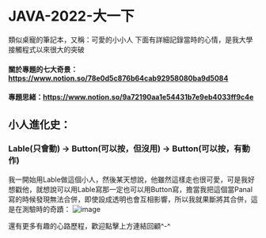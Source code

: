 # JAVA-2022-大一下
類似桌寵的筆記本，又稱：可愛的小小人
下面有詳細記錄當時的心情，是我大學接觸程式以來很大的突破

#### 關於專題的七大奇景：https://www.notion.so/78e0d5c876b64cab92958080ba9d5084
#### 專題思緒：https://www.notion.so/9a72190aa1e54431b7e9eb4033ff9c4e

## 小人進化史：
### Lable(只會動) → Button(可以按，但沒用) → Button(可以按，有動作)

我一開始用Lable做這個小人，然後某天想說，他雖然這樣走也很可愛，可是我好想戳他，就想說可以用Lable寫那一定也可以用Button寫，擔當我把這個當Panal寫的時候發現無法合併，即使設成透明也會互相影響，所以我就果斷將其合併，這是在測驗時的奇蹟：
![image](https://user-images.githubusercontent.com/89111160/218020251-3c4e7ee3-959f-435b-88f4-3213836639ce.png)

還有更多有趣的心路歷程，歡迎點擊上方連結回顧^-^
